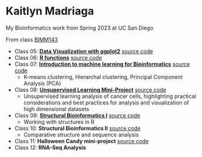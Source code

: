 # Kaitlyn Madriaga
My Bioinformatics work from Spring 2023 at UC San Diego

From class [BIMM143](https://bioboot.github.io/bimm143_S23/)

- Class 05: [**Data Visualization with ggplot2**](https://github.com/madkait/bimm143/blob/main/class05/class05.pdf) [source code](https://github.com/madkait/bimm143/blob/main/class05/class05.R)
- Class 06: [**R functions**](https://github.com/madkait/bimm143/blob/main/class06/class06.pdf) [source code](https://github.com/madkait/bimm143/blob/main/class06/class06.qmd)
- Class 07: [**Introduction to machine learning for Bioinformatics**](https://github.com/madkait/bimm143/blob/main/class07/class07.pdf) [source code](https://github.com/madkait/bimm143/blob/main/class07/class07.qmd)
  - K-means clustering, Hierarchal clustering, Principal Component Analysis (PCA)
- Class 08: [**Unsupervised Learning Mini-Project**](https://github.com/madkait/bimm143/blob/main/class08/class08-miniproject.pdf) [source code](https://github.com/madkait/bimm143/blob/main/class08/class08-miniproject.qmd)
  - Unsupervised learning analysis of cancer cells, highlighting practical considerations and best practices for analysis and visualization of high dimensional datasets 
- Class 09: [**Structural Bioinformatics I**](https://github.com/madkait/bimm143/blob/main/class09/class09.pdf) [source code](https://github.com/madkait/bimm143/blob/main/class09/class09.qmd) 
  - Working with structures in R 
- Class 10: **Structural Bioinformatics II** [source code](https://github.com/madkait/bimm143/blob/main/class10/class10.qmd)
  - Comparative structure and sequence analysis 
- Class 11: **Halloween Candy mini-project** [source code](https://github.com/madkait/bimm143/blob/main/class11/class11.qmd)
- Class 12: **RNA-Seq Analysis** 
